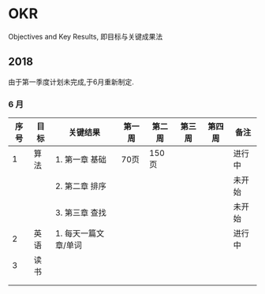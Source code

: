 # OKR

Objectives and Key Results, 即目标与关键成果法

## 2018 

由于第一季度计划未完成,于6月重新制定.

### 6 月

|序号|目标|关键结果|第一周|第二周|第三周|第四周|备注|
|-|-|-|-|-|-|-|-|
|1| 算法  |  1. 第一章 基础    |  70页   |   150页   |       |      |进行中   |
| |           | 2. 第二章  排序      |        |       |      |       | 未开始    |   
| |           | 3. 第三章  查找|        |       |       |      |  未开始  |      
|2|  英语   | 1. 每天一篇文章/单词    |        |       |       |      |  进行中 |   
|3| 读书      | |        |       |       | 		 | 		 |
| |           |               |        |       |       |      |    		 |
| |           |               |        |       |       |      |   		 | 







